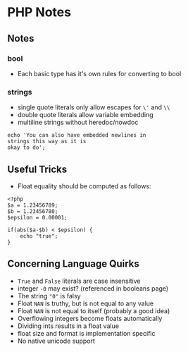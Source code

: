 # PHP Notes

## Notes
### bool
- Each basic type has it's own rules for converting to bool

### strings
- single quote literals only allow escapes for `\'` and `\\`
- double quote literals allow variable embedding
- multiline strings without heredoc/nowdoc
```
echo 'You can also have embedded newlines in
strings this way as it is
okay to do';
```

## Useful Tricks
- Float equality should be computed as follows:
```
<?php
$a = 1.23456789;
$b = 1.23456780;
$epsilon = 0.00001;

if(abs($a-$b) < $epsilon) {
    echo "true";
}
```

## Concerning Language Quirks
- `True` and `False` literals are case insensitive
- integer `-0` may exist? (referenced in booleans page)
- The string `"0"` is falsy
- Float `NAN` is truthy, but is not equal to any value
- Float `NAN` is not equal to itself (probably a good idea)
- Overflowing integers become floats automatically
- Dividing ints results in a float value
- float size and format is implementation specific
- No native unicode support
